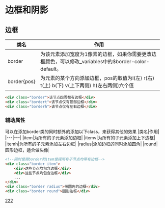 # 边框和阴影
## 边框
|类名|作用|
|---|---|
|border|为该元素添加宽度为1像素的边框，如果你需要更改边框颜色，可以修改_variables中的$border-color-default。|
|border{pos}|为元素的某个方向添加边框，pos的取值为l(左) r(右) t(上) b(下) v(上下两侧) h(左右两侧)六个值|
```html
<div class="border">该节点四周都有边框</div>
<div class="bordert">该节点仅有顶部边框</div>
<div class="borderh">该节点仅有左右边框</div>
```
### 辅助属性
可以在添加border类的同时额外的添加以下class，来获得其他的效果
|类名|作用|
|---|---|
|item|为所有的子元素添加边框|
|itemv|为所有的子元素添加上下边框|
|itemh|为所有的子元素添加左右边框|
|radius|添加边框的同时添加圆角|
|round|圆形边框，适合做头像|

```html
<!--同时使用border和item使得所有子节点均带有边框-->
<div class="border item">
    <div>这些节点均包含边框</div>
    <div>这些节点均包含边框</div>
    ...
</div>
<div class="border radius">带圆角的边框</div>
<div class="border round">圆形边框</div>
```

[222](./layout.html#图片容器：img-container)